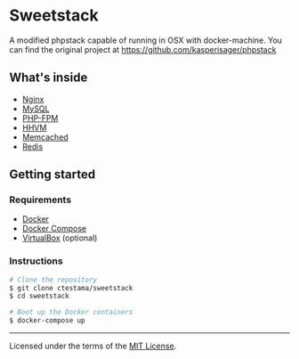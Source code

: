 # Sweetstack

A modified phpstack capable of running in OSX with docker-machine. You can find the original project at https://github.com/kasperisager/phpstack

## What's inside

* [Nginx](http://nginx.org/)
* [MySQL](http://www.mysql.com/)
* [PHP-FPM](http://php-fpm.org/)
* [HHVM](http://www.hhvm.com/)
* [Memcached](http://memcached.org/)
* [Redis](http://redis.io/)

## Getting started

### Requirements

* [Docker](https://docker.com/)
* [Docker Compose](http://docs.docker.com/compose/)
* [VirtualBox](https://www.virtualbox.org/) (optional)

### Instructions

```sh
# Clone the repository
$ git clone ctestama/sweetstack
$ cd sweetstack

# Boot up the Docker containers
$ docker-compose up
```

---
Licensed under the terms of the [MIT License](LICENSE.md).
